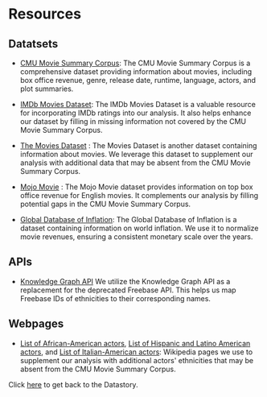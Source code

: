 # Resources

## Datatsets
- [CMU Movie Summary Corpus](https://www.cs.cmu.edu/~ark/personas//): The CMU Movie Summary Corpus is a comprehensive dataset providing information about movies, including box office revenue, genre, release date, runtime, language, actors, and plot summaries.

- [IMDb Movies Dataset](https://developer.imdb.com/non-commercial-datasets/): The IMDb Movies Dataset is a valuable resource for incorporating IMDb ratings into our analysis. It also helps enhance our dataset by filling in missing information not covered by the CMU Movie Summary Corpus.

- [The Movies Dataset](https://www.kaggle.com/datasets/rounakbanik/the-movies-dataset?resource=download&select=movies_metadata.csv) : The Movies Dataset is another dataset containing information about movies. We leverage this dataset to supplement our analysis with additional data that may be absent from the CMU Movie Summary Corpus.


- [Mojo Movie](https://www.kaggle.com/datasets/kalilurrahman/top-box-office-revenue-data-english-movies/data?select=boxofficemojoustop1000.tsv) : The Mojo Movie dataset provides information on top box office revenue for English movies. It complements our analysis by filling potential gaps in the CMU Movie Summary Corpus.


- [Global Database of Inflation](https://www.worldbank.org/en/research/brief/inflation-database): The Global Database of Inflation is a dataset containing information on world inflation. We use it to normalize movie revenues, ensuring a consistent monetary scale over the years.



## APIs
- [Knowledge Graph API](https://developers.google.com/knowledge-graph?hl=fr) We utilize the Knowledge Graph API as a replacement for the deprecated Freebase API. This helps us map Freebase IDs of ethnicities to their corresponding names.


## Webpages
- [List of African-American actors](https://en.wikipedia.org/wiki/List_of_African-American_actors), [List of Hispanic and Latino American actors](https://en.wikipedia.org/wiki/List_of_Hispanic_and_Latino_American_actors), and [List of Italian-American actors](https://en.wikipedia.org/wiki/List_of_Italian-American_actors): Wikipedia pages we use to supplement our analysis with additional actors' ethnicities that may be absent from the CMU Movie Summary Corpus.

Click [here](/) to get back to the Datastory. 
